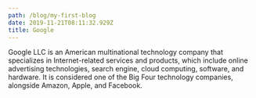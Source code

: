```yaml
---
path: /blog/my-first-blog
date: 2019-11-21T08:11:32.929Z
title: Google
---
```

Google LLC is an American multinational technology company that specializes in Internet-related services and products, which include online advertising technologies, search engine, cloud computing, software, and hardware. It is considered one of the Big Four technology companies, alongside Amazon, Apple, and Facebook.
